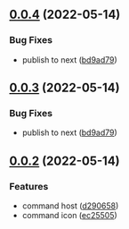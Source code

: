 ## [0.0.4](https://github.com/qxy-fe/qxy-cli/compare/v0.0.2...v0.0.4) (2022-05-14)

### Bug Fixes

-   publish to next ([bd9ad79](https://github.com/qxy-fe/qxy-cli/commit/bd9ad79b26e7a1cbfe7cc2cc05304951814439f4))

## [0.0.3](https://github.com/qxy-fe/qxy-cli/compare/v0.0.2...v0.0.3) (2022-05-14)

### Bug Fixes

-   publish to next ([bd9ad79](https://github.com/qxy-fe/qxy-cli/commit/bd9ad79b26e7a1cbfe7cc2cc05304951814439f4))

## [0.0.2](https://github.com/qxy-fe/qxy-cli/compare/v0.0.1...v0.0.2) (2022-05-14)

### Features

-   command host ([d290658](https://github.com/qxy-fe/qxy-cli/commit/d290658a7187a4be83c31004534ef24baf2b8d78))
-   command icon ([ec25505](https://github.com/qxy-fe/qxy-cli/commit/ec25505be20bcb63ad45ff84f3ef9a70a15392ed))
